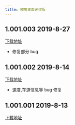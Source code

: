 ```yaml
---
title: 嘟嘟桌面迷你版
---
```


## 1.001.003 2019-8-27

[下载地址](http://car-launcher.dudu-lucky.com:7000/upload/apk/7ec64938dd8f4535ac3a18b4153e6541/temp.apk)

- 修复部分 bug

## 1.001.002 2019-8-14

[下载地址](http://car-launcher.dudu-lucky.com:7000/upload/apk/ed34057edc4a4516878a637bf4221ad1/temp.apk)

- 速度,车道信息等 bug 修复

## 1.001.001 2019-8-13

[下载地址](http://car-launcher.dudu-lucky.com:7000/upload/apk/02ba1fc332ac46afb615bef2e9cd1d35/temp.apk)
